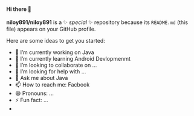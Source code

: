 #### Hi there 👋


**niloy891/niloy891** is a ✨ _special_ ✨ repository because its `README.md` (this file) appears on your GitHub profile.

Here are some ideas to get you started:

- 🔭 I’m currently working on Java
- 🌱 I’m currently learning Android Devlopmenmt
- 👯 I’m looking to collaborate on ...
- 🤔 I’m looking for help with ...
- 💬 Ask me about Java
- 📫 How to reach me: Facbook
- 😄 Pronouns: ...
- ⚡ Fun fact: ...
- 
